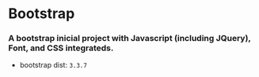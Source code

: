 # Bootstrap

### A bootstrap inicial project with Javascript (including JQuery), Font, and CSS integrateds.
* bootstrap dist: `3.3.7`